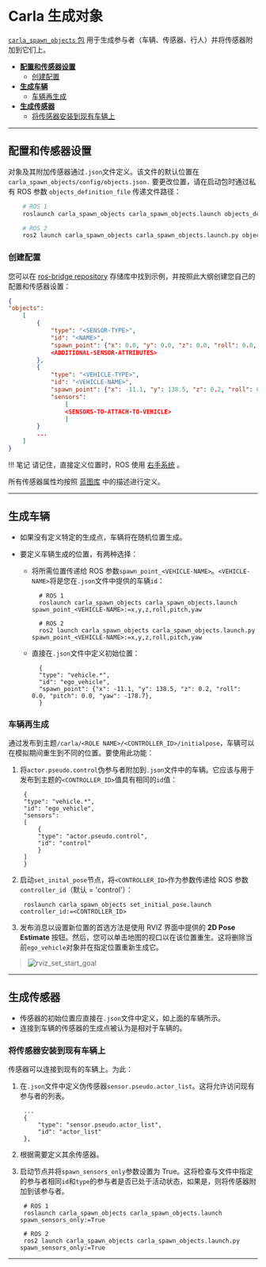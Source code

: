 # Carla 生成对象

[`carla_spawn_objects` 包](https://github.com/carla-simulator/ros-bridge/tree/master/carla_spawn_objects) 用于生成参与者（车辆、传感器、行人）并将传感器附加到它们上。

- [__配置和传感器设置__](#configuration_and_sensor_setup)
    - [创建配置](#create_the_configuration)
- [__生成车辆__](#spawning_vehicles)
    - [车辆再生成](#respawning_vehicles)
- [__生成传感器__](#spawning_sensors)
    - [将传感器安装到现有车辆上](#attach_sensors_to_an_existing_vehicle)

---

## 配置和传感器设置 <span id="configuration_and_sensor_setup"></span>

对象及其附加传感器通过`.json`文件定义。该文件的默认位置在`carla_spawn_objects/config/objects.json.` 要更改位置，请在启动包时通过私有 ROS 参数 `objects_definition_file` 传递文件路径：

```sh
    # ROS 1
    roslaunch carla_spawn_objects carla_spawn_objects.launch objects_definition_file:=path/to/objects.json

    # ROS 2
    ros2 launch carla_spawn_objects carla_spawn_objects.launch.py objects_definition_file:=path/to/objects.json
```


### 创建配置 <span id="create_the_configuration"></span>

您可以在 [ros-bridge repository][objectsjson] 存储库中找到示例，并按照此大纲创建您自己的配置和传感器设置：

```json
{
"objects":
    [
        {
            "type": "<SENSOR-TYPE>",
            "id": "<NAME>",
            "spawn_point": {"x": 0.0, "y": 0.0, "z": 0.0, "roll": 0.0, "pitch": 0.0, "yaw": 0.0},
            <ADDITIONAL-SENSOR-ATTRIBUTES>
        },
        {
            "type": "<VEHICLE-TYPE>",
            "id": "<VEHICLE-NAME>",
            "spawn_point": {"x": -11.1, "y": 138.5, "z": 0.2, "roll": 0.0, "pitch": 0.0, "yaw": -178.7},
            "sensors":
                [
                <SENSORS-TO-ATTACH-TO-VEHICLE>
                ]
        }
        ...
    ]
}
```


!!! 笔记
    请记住，直接定义位置时，ROS 使用 [右手系统](https://www.ros.org/reps/rep-0103.html#chirality) 。

所有传感器属性均按照 [蓝图库](https://carla.readthedocs.io/en/latest/bp_library/) 中的描述进行定义。

[objectsjson]: https://github.com/carla-simulator/ros-bridge/blob/master/carla_spawn_objects/config/objects.json

---

## 生成车辆 <span id="spawning_vehicles"></span>

- 如果没有定义特定的生成点，车辆将在随机位置生成。
- 要定义车辆生成的位置，有两种选择：

    - 将所需位置传递给 ROS 参数`spawn_point_<VEHICLE-NAME>`。`<VEHICLE-NAME>`将是您在`.json`文件中提供的车辆`id`：

            # ROS 1
            roslaunch carla_spawn_objects carla_spawn_objects.launch spawn_point_<VEHICLE-NAME>:=x,y,z,roll,pitch,yaw

            # ROS 2
            ros2 launch carla_spawn_objects carla_spawn_objects.launch.py spawn_point_<VEHICLE-NAME>:=x,y,z,roll,pitch,yaw

    - 直接在`.json`文件中定义初始位置： 

            {
            "type": "vehicle.*",
            "id": "ego_vehicle",
            "spawn_point": {"x": -11.1, "y": 138.5, "z": 0.2, "roll": 0.0, "pitch": 0.0, "yaw": -178.7},
            }

### 车辆再生成 <span id="respawning_vehicles"></span>

通过发布到主题`/carla/<ROLE NAME>/<CONTROLLER_ID>/initialpose`，车辆可以在模拟期间重生到不同的位置。要使用此功能： 

1. 将`actor.pseudo.control`伪参与者附加到`.json`文件中的车辆。它应该与用于发布到主题的`<CONTROLLER_ID>`值具有相同的`id`值：

        {
        "type": "vehicle.*",
        "id": "ego_vehicle",
        "sensors":
        [
            {
            "type": "actor.pseudo.control",
            "id": "control"
            }
        ]
        }

2. 启动`set_inital_pose`节点，将`<CONTROLLER_ID>`作为参数传递给 ROS 参数`controller_id`（默认 = 'control'）： 

        roslaunch carla_spawn_objects set_initial_pose.launch controller_id:=<CONTROLLER_ID>

3. 发布消息以设置新位置的首选方法是使用 RVIZ 界面中提供的 __2D Pose Estimate__ 按钮。然后，您可以单击地图的视口以在该位置重生。这将删除当前`ego_vehicle`对象并在指定位置重新生成它。

> ![rviz_set_start_goal](img/rviz_set_start_goal.png)

---

## 生成传感器 <span id="spawning_sensors"></span>

- 传感器的初始位置应直接在`.json`文件中定义，如上面的车辆所示。 
- 连接到车辆的传感器的生成点被认为是相对于车辆的。

### 将传感器安装到现有车辆上 <span id="attach_sensors_to_an_existing_vehicle"></span>

传感器可以连接到现有的车辆上。为此：

1. 在`.json`文件中定义伪传感器`sensor.pseudo.actor_list`。这将允许访问现有参与者的列表。 

        ...
        {
            "type": "sensor.pseudo.actor_list",
            "id": "actor_list"
        },

2. 根据需要定义其余传感器。
3. 启动节点并将`spawn_sensors_only`参数设置为 True。这将检查与文件中指定的参与者相同`id`和`type`的参与者是否已处于活动状态，如果是，则将传感器附加到该参与者。

        # ROS 1
        roslaunch carla_spawn_objects carla_spawn_objects.launch spawn_sensors_only:=True

        # ROS 2
        ros2 launch carla_spawn_objects carla_spawn_objects.launch.py spawn_sensors_only:=True


---

